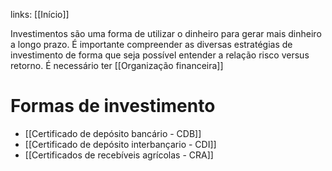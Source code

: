 ---
---

links: [[Início]]

Investimentos são uma forma de utilizar o dinheiro para gerar mais dinheiro a longo prazo. É importante compreender as diversas estratégias de investimento de forma que seja possível entender a relação risco versus retorno. É necessário ter [[Organização financeira]]

# Formas de investimento

- [[Certificado de depósito bancário - CDB]]
- [[Certificado de depósito interbançario - CDI]]
- [[Certificados de recebíveis agrícolas - CRA]]
